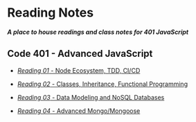 # Reading Notes

**_A place to house readings and class notes for 401 JavaScript_**

## Code 401 - Advanced JavaScript  

- [*Reading 01* - Node Ecosystem, TDD, CI/CD](https://clayton-jones.github.io/reading-notes/class-01-reading)  

- [*Reading 02* - Classes, Inheritance, Functional Programming](https://clayton-jones.github.io/reading-notes/class-02-reading)  

- [*Reading 03* - Data Modeling and NoSQL Databases](https://clayton-jones.github.io/reading-notes/class-03-reading)  

- [*Reading 04* - Advanced Mongo/Mongoose](https://clayton-jones.github.io/reading-notes/class-04-reading)  

